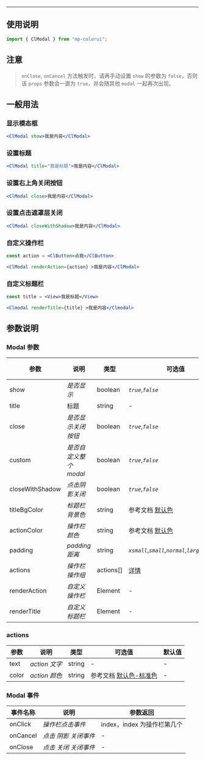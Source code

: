 ---

## 使用说明

```jsx
import { ClModal } from "mp-colorui";
```

## 注意

> `onClose`, `onCancel` 方法触发时，请再手动设置 `show` 的参数为 `false`，否则该 `props` 参数会一直为 `true`，并会随其他 `modal` 一起再次出现。

## 一般用法

### 显示模态框

```jsx
<ClModal show>我是内容</ClModal>
```

### 设置标题

```jsx
<ClModal title="我是标题">我是内容</ClModal>
```

### 设置右上角关闭按钮

```jsx
<ClModal close>我是内容</ClModal>
```

### 设置点击遮罩层关闭

```jsx
<ClModal closeWithShadow>我是内容</ClModal>
```

### 自定义操作栏

```jsx
const action = <ClButton>点我</ClButton>

<ClModal renderAction={action} >我是内容</ClModal>
```

### 自定义标题栏

```jsx
const title = <View>我是标题</View>

<Clmodal renderTitle={title} >我是内容</Clmodal>
```

## 参数说明

### Modal 参数

| 参数            | 说明                   | 类型      | 可选值                                               | 默认值    |
| --------------- | ---------------------- | --------- | ---------------------------------------------------- | --------- |
| show            | _是否显示_             | boolean   | _`true`_,_`false`_                                   | _`false`_ |
| title           | 标题                   | string    | -                                                    | -         |
| close           | _是否显示关闭按钮_     | boolean   | _`true`_,_`false`_                                   | _`true`_  |
| custom          | _是否自定义整个 modal_ | boolean   | _`true`_,_`false`_                                   | _`false`_ |
| closeWithShadow | _点击阴影关闭_         | boolean   | _`true`_,_`false`_                                   | _`false`_ |
| titleBgColor    | _标题栏背景色_         | string    | 参考文档 [默认色](/home/color)                       | -         |
| actionColor     | _操作栏颜色_           | string    | 参考文档 [默认色](/home/color)                       | -         |
| padding         | _padding 距离_         | string    | _`xsmall`_,_`small`_,_`normal`_,_`large`_,_`xlarge`_ | -         |
| actions         | _操作栏操作组_         | actions[] | [详情](/action/modal?id=actions)                     | []        |
| renderAction    | _自定义操作栏_         | Element   | -                                                    | -         |
| renderTitle     | _自定义标题栏_         | Element   | -                                                    | -         |

### actions

| 参数  | 说明          | 类型   | 可选值                                          | 默认值 |
| ----- | ------------- | ------ | ----------------------------------------------- | ------ |
| text  | _action 文字_ | string | -                                               | -      |
| color | _action 颜色_ | string | 参考文档 [默认色-标准色](/home/color?id=标准色) | -      |

### Modal 事件

| 事件名称 | 说明                 | 参数返回                    |
| -------- | -------------------- | --------------------------- |
| onClick  | _操作栏点击事件_     | index，index 为操作栏第几个 |
| onCancel | _点击 阴影 关闭事件_ | -                           |
| onClose  | _点击 关闭 关闭事件_ | -                           |

<FloatPhone url="https://yinliangdream.github.io/mp-colorui-h5-demo/#/pages/components/modal/index" />
